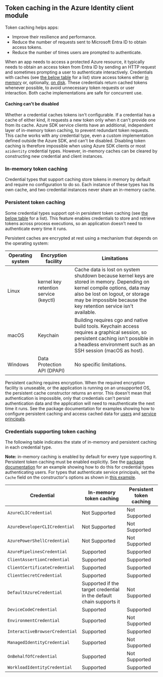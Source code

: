 ## Token caching in the Azure Identity client module

Token caching helps apps:

- Improve their resilience and performance.
- Reduce the number of requests sent to Microsoft Entra ID to obtain access tokens.
- Reduce the number of times users are prompted to authenticate.

When an app needs to access a protected Azure resource, it typically needs to obtain an access token from Entra ID by sending an HTTP request and sometimes prompting a user to authenticate interactively. Credentials with caches (see [the below table](#credentials-supporting-token-caching) for a list) store access tokens either [in memory](#in-memory-token-caching) or, optionally, [on disk](#persistent-token-caching). These credentials return cached tokens whenever possible, to avoid unnecessary token requests or user interaction. Both cache implementations are safe for concurrent use.

#### Caching can't be disabled

Whether a credential caches tokens isn't configurable. If a credential has a cache of either kind, it requests a new token only when it can't provide one from its cache. Azure SDK service clients have an additional, independent layer of in-memory token caching, to prevent redundant token requests. This cache works with any credential type, even a custom implementation defined outside the Azure SDK, and can't be disabled. Disabling token caching is therefore impossible when using Azure SDK clients or most `azidentity` credential types. However, in-memory caches can be cleared by constructing new credential and client instances.

### In-memory token caching

Credential types that support caching store tokens in memory by default and require no configuration to do so. Each instance of these types has its own cache, and two credential instances never share an in-memory cache.

### Persistent token caching

Some credential types support opt-in persistent token caching (see [the below table](#credentials-supporting-token-caching) for a list). This feature enables credentials to store and retrieve tokens across process executions, so an application doesn't need to authenticate every time it runs.

Persistent caches are encrypted at rest using a mechanism that depends on the operating system:

| Operating system | Encryption facility                   | Limitations                                                                                                                                                                                                                                      |
| ---------------- | ------------------------------------- | ------------------------------------------------------------------------------------------------------------------------------------------------------------------------------------------------------------------------------------------------ |
| Linux            | kernel key retention service (keyctl) | Cache data is lost on system shutdown because kernel keys are stored in memory. Depending on kernel compile options, data may also be lost on logout, or storage may be impossible because the key retention service isn't available. |
| macOS            | Keychain                              | Building requires cgo and native build tools. Keychain access requires a graphical session, so persistent caching isn't possible in a headless environment such as an SSH session (macOS as host).                                               |
| Windows          | Data Protection API (DPAPI)           | No specific limitations.                                                                                                                                                                                                                         |

Persistent caching requires encryption. When the required encryption facility is unuseable, or the application is running on an unsupported OS, the persistent cache constructor returns an error. This doesn't mean that authentication is impossible, only that credentials can't persist authentication data and the application will need to reauthenticate the next time it runs. See the package documentation for examples showing how to configure persistent caching and access cached data for [users][user_example] and [service principals][sp_example].

### Credentials supporting token caching

The following table indicates the state of in-memory and persistent caching in each credential type.

**Note:** in-memory caching is enabled by default for every type supporting it. Persistent token caching must be enabled explicitly. See the [package documentation][user_example] for an example showing how to do this for credential types authenticating users. For types that authenticate service principals, set the `Cache` field on the constructor's options as shown in [this example][sp_example].

| Credential                     | In-memory token caching                                             | Persistent token caching |
| ------------------------------ | ------------------------------------------------------------------- | ------------------------ |
| `AzureCLICredential`           | Not Supported                                                       | Not Supported            |
| `AzureDeveloperCLICredential`  | Not Supported                                                       | Not Supported            |
| `AzurePowerShellCredential`    | Not Supported                                                       | Not Supported            |
| `AzurePipelinesCredential`     | Supported                                                           | Supported                |
| `ClientAssertionCredential`    | Supported                                                           | Supported                |
| `ClientCertificateCredential`  | Supported                                                           | Supported                |
| `ClientSecretCredential`       | Supported                                                           | Supported                |
| `DefaultAzureCredential`       | Supported if the target credential in the default chain supports it | Not Supported            |
| `DeviceCodeCredential`         | Supported                                                           | Supported                |
| `EnvironmentCredential`        | Supported                                                           | Not Supported            |
| `InteractiveBrowserCredential` | Supported                                                           | Supported                |
| `ManagedIdentityCredential`    | Supported                                                           | Not Supported            |
| `OnBehalfOfCredential`         | Supported                                                           | Not Supported            |
| `WorkloadIdentityCredential`   | Supported                                                           | Supported                |

[sp_example]: https://pkg.go.dev/github.com/Azure/azure-sdk-for-go/sdk/azidentity#example-package-PersistentServicePrincipalAuthentication
[user_example]: https://pkg.go.dev/github.com/Azure/azure-sdk-for-go/sdk/azidentity#example-package-PersistentUserAuthentication
